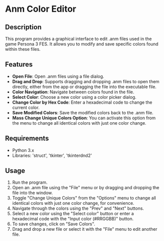 # Anm Color Editor
## Description
This program provides a graphical interface to edit .anm files used in the game Persona 3 FES. It allows you to modify and save specific colors found within these files.

## Features
- **Open File**: Open .anm files using a file dialog.
- **Drag and Drop**: Supports dragging and dropping .anm files to open them directly, either from the app or dragging the file into the executable file.
- **Color Navigation**: Navigate between colors found in the file.
- **Select Color**: Choose a new color using a color picker dialog.
- **Change Color by Hex Code**: Enter a hexadecimal code to change the current color.
- **Save Modified Colors**: Save the modified colors back to the .anm file.
- **Mass Change Unique Colors Option**: You can activate this option from the menu to change all identical colors with just one color change.

## Requirements
- Python 3.x
- Libraries: 'struct', 'tkinter', 'tkinterdnd2'

## Usage
1. Run the program.
2. Open an .anm file using the "File" menu or by dragging and dropping the file into the window.
3. Toggle "Change Unique Colors" from the "Options" menu to change all identical colors with just one color change, for convenience.
4. Navigate through the colors using the "Prev" and "Next" buttons.
5. Select a new color using the "Select color" button or enter a hexadecimal code with the "Input color (#RRGGBB)" button.
6. To save changes, click on "Save Colors".
7. Drag and drop a new file or select it with the "File" menu to edit another file.

